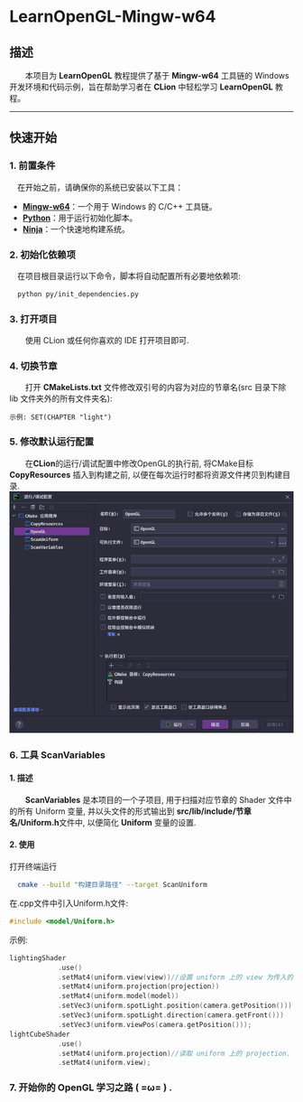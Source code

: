 # LearnOpenGL-Mingw-w64

## 描述
&emsp;&emsp;本项目为 **LearnOpenGL** 教程提供了基于 **Mingw-w64** 工具链的 Windows 开发环境和代码示例，旨在帮助学习者在 **CLion** 中轻松学习 **LearnOpenGL** 教程。

---

## 快速开始

### 1. 前置条件
&emsp;在开始之前，请确保你的系统已安装以下工具：
* **[Mingw-w64](https://github.com/niXman/mingw-builds-binaries/releases)**：一个用于 Windows 的 C/C++ 工具链。
* **[Python](https://www.python.org/)**：用于运行初始化脚本。
* **[Ninja](https://github.com/ninja-build/ninja/releases)**：一个快速地构建系统。

### 2. 初始化依赖项
&emsp;在项目根目录运行以下命令，脚本将自动配置所有必要地依赖项:
```bash
  python py/init_dependencies.py
```
### 3. 打开项目
&emsp;&emsp;使用 CLion 或任何你喜欢的 IDE 打开项目即可.

### 4. 切换节章
&emsp;&emsp;打开 **CMakeLists.txt** 文件修改双引号的内容为对应的节章名(src 目录下除 lib 文件夹外的所有文件夹名):
```
示例: SET(CHAPTER "light")
```

### 5. 修改默认运行配置
&emsp;&emsp;在**CLion**的运行/调试配置中修改OpenGL的执行前, 将CMake目标 **CopyResources** 插入到构建之前, 以便在每次运行时都将资源文件拷贝到构建目录.
![](./makedownImage/0.png)

### 6. 工具 ScanVariables
#### 1. 描述
&emsp;&emsp;**ScanVariables** 是本项目的一个子项目, 用于扫描对应节章的 Shader 文件中的所有 Uniform 变量, 并以头文件的形式输出到 **src/lib/include/节章名/Uniform.h**文件中, 以便简化 **Uniform** 变量的设置.
#### 2. 使用
打开终端运行
```bash
  cmake --build "构建目录路径" --target ScanUniform
```
在.cpp文件中引入Uniform.h文件:
```c++
#include <model/Uniform.h>
```
示例:
```c++
lightingShader
            .use()
            .setMat4(uniform.view(view))//设置 uniform 上的 view 为传入的 view, 并返回设置后的 view.
            .setMat4(uniform.projection(projection))
            .setMat4(uniform.model(model))
            .setVec3(uniform.spotLight.position(camera.getPosition()))
            .setVec3(uniform.spotLight.direction(camera.getFront()))
            .setVec3(uniform.viewPos(camera.getPosition()));
lightCubeShader
            .use()
            .setMat4(uniform.projection)//读取 uniform 上的 projection.
            .setMat4(uniform.view);
```
### 7. 开始你的 OpenGL 学习之路 ( =ω= ) .